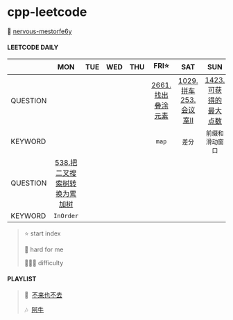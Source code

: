 # cpp-leetcode

🔗 [nervous-mestorfe6y](https://leetcode.cn/u/nervous-mestorfe6y/)

#### LEETCODE DAILY 
|       |MON|TUE|WED|THU|FRI⭐|SAT|SUN|
|  ---  |:-:|:-:|:-:|:-:|:-:|:-:|:-:|
|QUESTION|  |   |   |   |[2661.找出叠涂元素](https://leetcode.cn/problems/first-completely-painted-row-or-column/description/)|[1029. 拼车](/markdown/专题%20-%20差分.md) <br/> [253.会议室II](/markdown/专题%20-%20差分.md)|[1423.可获得的最大点数](/workspace/1423.可获得的最大点数.cpp)|
|KEYWORD|   |   |   |   |`map`|`差分`|`前缀和` `滑动窗口`|
|QUESTION|[538.把二叉搜索树转换为累加树](/workspace/538.把二叉搜索树转换为累加树.cpp)|
|KEYWORD|`InOrder`|

> ⭐ start index
> 
> 📌 hard for me
> 
> 💚🧡💔 difficulty


#### PLAYLIST
> 🎵&nbsp; [不来也不去](https://leetcode.cn/problems/first-completely-painted-row-or-column/description/)
>
> 🎶&nbsp; [阿牛](https://c6.y.qq.com/base/fcgi-bin/u?__=5fvBdo)

